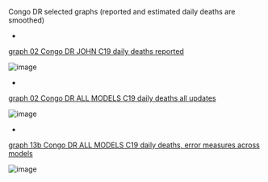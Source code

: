 Congo DR selected graphs (reported and estimated daily deaths are smoothed) 

*

[graph 02 Congo DR JOHN C19 daily deaths reported](https://github.com/pourmalek/CovidLongitudinal/blob/main/output/countries/Congo%20DR/graph%2002%20Congo%20DR%20JOHN%20C19%20daily%20deaths%20reported.pdf)

![image](https://github.com/pourmalek/CovidLongitudinal/assets/30849720/459d819a-7f63-403c-bcef-6143c412d9b9)

*

[graph 02 Congo DR ALL MODELS C19 daily deaths all updates](https://github.com/pourmalek/CovidLongitudinal/blob/main/output/countries/Congo%20DR/graph%2002%20Congo%20DR%20ALL%20MODELS%20C19%20daily%20deaths%20all%20updates.pdf)

![image](https://github.com/pourmalek/CovidLongitudinal/assets/30849720/94a8cfa4-20a7-45ea-a4d3-1db596fcd77c)

*

[graph 13b Congo DR ALL MODELS C19 daily deaths, error measures across models](https://github.com/pourmalek/CovidLongitudinal/blob/main/output/countries/Congo%20DR/graph%2013b%20Congo%20DR%20ALL%20MODELS%20C19%20daily%20deaths%2C%20error%20measures%20across%20models.pdf)

![image](https://github.com/pourmalek/CovidLongitudinal/assets/30849720/86376106-ca13-40a7-9db5-4db1deaaa3bd)



